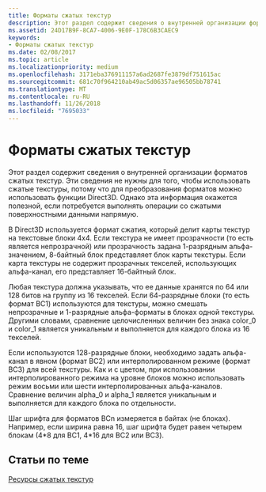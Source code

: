 ```yaml
---
title: Форматы сжатых текстур
description: Этот раздел содержит сведения о внутренней организации форматов сжатых текстур.
ms.assetid: 24D17B9F-8CA7-4006-9E0F-178C6B3CAEC9
keywords:
- Форматы сжатых текстур
ms.date: 02/08/2017
ms.topic: article
ms.localizationpriority: medium
ms.openlocfilehash: 3171eba376911157a6ad2687fe3879df751615ac
ms.sourcegitcommit: 681c70f964210ab49ac5d06357ae96505bb78741
ms.translationtype: MT
ms.contentlocale: ru-RU
ms.lasthandoff: 11/26/2018
ms.locfileid: "7695033"
---
```

# <a name="compressed-texture-formats"></a>Форматы сжатых текстур


Этот раздел содержит сведения о внутренней организации форматов сжатых текстур. Эти сведения не нужны для того, чтобы использовать сжатые текстуры, потому что для преобразования форматов можно использовать функции Direct3D. Однако эта информация окажется полезной, если потребуется выполнять операции со сжатыми поверхностными данными напрямую.

В Direct3D используется формат сжатия, который делит карты текстур на текстовые блоки 4x4. Если текстура не имеет прозрачности (то есть является непрозрачной) или прозрачность задана 1-разрядным альфа-значением, 8-байтный блок представляет блок карты текстуры. Если карта текстуры не содержит прозрачных текселей, использующих альфа-канал, его представляет 16-байтный блок.

Любая текстура должна указывать, что ее данные хранятся по 64 или 128 битов на группу из 16 текселей. Если 64-разрядные блоки (то есть формат BC1) используются для текстуры, можно смешать непрозрачные и 1-разрядные альфа-форматы в блоках одной текстуры. Другими словами, сравнение целочисленных величин без знака color\_0 и color\_1 является уникальным и выполняется для каждого блока из 16 текселей.

Если используются 128-разрядные блоки, необходимо задать альфа-канал в явном (формат BC2) или интерполированном режиме (формат BC3) для всей текстуры. Как и с цветом, при использовании интерполированного режима на уровне блоков можно использовать режим восьми или шести интерполированных альфа-каналов. Сравнение величин alpha\_0 и alpha\_1 является уникальным и выполняется для каждого блока по отдельности.

Шаг шрифта для форматов BCn измеряется в байтах (не блоках). Например, если ширина равна 16, шаг шрифта будет равен четырем блокам (4\*8 для BC1, 4\*16 для BC2 или BC3).

## <a name="span-idrelated-topicsspanrelated-topics"></a><span id="related-topics"></span>Статьи по теме


[Ресурсы сжатых текстур](compressed-texture-resources.md)

 

 




